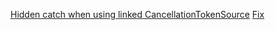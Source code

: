 
[Hidden catch when using linked CancellationTokenSource](https://lowleveldesign.wordpress.com/2015/11/30/catch-in-cancellationtokensource)
[Fix](https://github.com/NancyFx/Nancy/commit/7d70fed4c1dbd9bd530564c4e06a178ed2e19ef6)